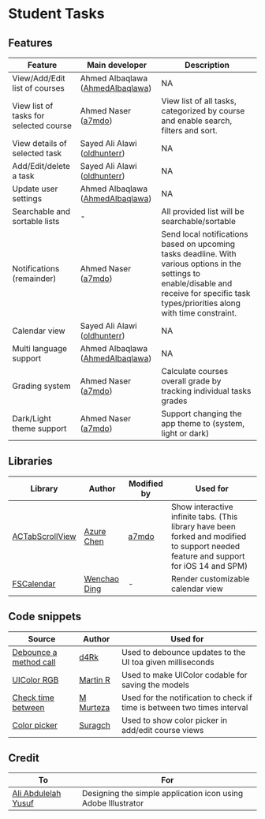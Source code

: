 # Student Tasks

## Features
| Feature  | Main developer | Description |
| ------------- | ------------- | ------------- |
| View/Add/Edit list of courses  | Ahmed Albaqlawa ([AhmedAlbaqlawa](https://github.com/AhmedAlbaqlawa)) | NA |
| View list of tasks for selected course  | Ahmed Naser ([a7mdo](https://github.com/a7mdo)) | View list of all tasks, categorized by course and enable search, filters and sort. |
| View details of selected task  | Sayed Ali Alawi ([oldhunterr](https://github.com/oldhunterr)) | NA |
| Add/Edit/delete a task  | Sayed Ali Alawi ([oldhunterr](https://github.com/oldhunterr)) | NA |
| Update user settings  | Ahmed Albaqlawa ([AhmedAlbaqlawa](https://github.com/AhmedAlbaqlawa)) | NA |
| Searchable and sortable lists  | - | All provided list will be searchable/sortable |
| Notifications (remainder)  | Ahmed Naser ([a7mdo](https://github.com/a7mdo))  | Send local notifications based on upcoming tasks deadline. With various options in the settings to enable/disable and receive for specific task types/priorities along with time constraint. |
| Calendar view | Sayed Ali Alawi ([oldhunterr](https://github.com/oldhunterr)) | NA |
| Multi language support | Ahmed Albaqlawa ([AhmedAlbaqlawa](https://github.com/AhmedAlbaqlawa)) | NA |
| Grading system | Ahmed Naser ([a7mdo](https://github.com/a7mdo)) | Calculate courses overall grade by tracking individual tasks grades |
| Dark/Light theme support | Ahmed Naser ([a7mdo](https://github.com/a7mdo)) | Support changing the app theme to (system, light or dark) |

## Libraries
| Library  | Author | Modified by | Used for |
| ------------- | ------------- | ------------- | ------------- |
| [ACTabScrollView](https://github.com/a7mdo/ACTabScrollView) | [Azure Chen](https://github.com/azurechen) | [a7mdo](https://github.com/a7mdo) | Show interactive infinite tabs. (This library have been forked and modified to support needed feature and support for iOS 14 and SPM) |
| [FSCalendar](https://github.com/WenchaoD/FSCalendar) | [Wenchao Ding](https://github.com/WenchaoD) | - | Render customizable calendar view |

## Code snippets
| Source  | Author | Used for |
| ------------- | ------------- | ------------- |
| [Debounce a method call](https://stackoverflow.com/a/40634366/1738413)  | [d4Rk](https://stackoverflow.com/users/2019384/d4rk)  | Used to debounce updates to the UI toa given milliseconds |
| [UIColor RGB](https://stackoverflow.com/a/28645384/1738413)  | [Martin R](https://stackoverflow.com/users/1187415/martin-r)  | Used to make UIColor codable for saving the models |
| [Check time between](https://stackoverflow.com/a/55139115/1738413)  | [M Murteza](https://stackoverflow.com/users/10158396/m-murteza)  | Used for the notification to check if time is between two times interval |
| [Color picker](https://stackoverflow.com/a/32523136/1738413)  | [Suragch](https://stackoverflow.com/users/3681880/suragch)  | Used to show color picker in add/edit course views |


## Credit
| To | For |
| ------------- | ------------- |
| [Ali Abdulelah Yusuf](https://www.instagram.com/aliabdulelah1998/) | Designing the simple application icon using Adobe Illustrator |
